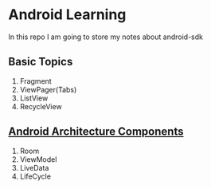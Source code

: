# Android Learning

In this repo I am going to store my notes about android-sdk

## Basic Topics

1. Fragment
1. ViewPager(Tabs)
1. ListView
1. RecycleView


## [Android Architecture Components](https://developer.android.com/topic/libraries/architecture/index.html)

1. Room
1. ViewModel
1. LiveData
1. LifeCycle
